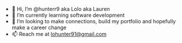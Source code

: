 - 👋 Hi, I’m @hunterr9 aka Lolo aka Lauren 
- 🌱 I’m currently learning software development  
- 💞️ I’m looking to make connections, build my portfolio and hopefully make a career change
- 📫 Reach me at lohunter91@gmail.com

<!---
hunterr9/hunterr9 is a ✨ special ✨ repository because its `README.md` (this file) appears on your GitHub profile.
You can click the Preview link to take a look at your changes.
--->
